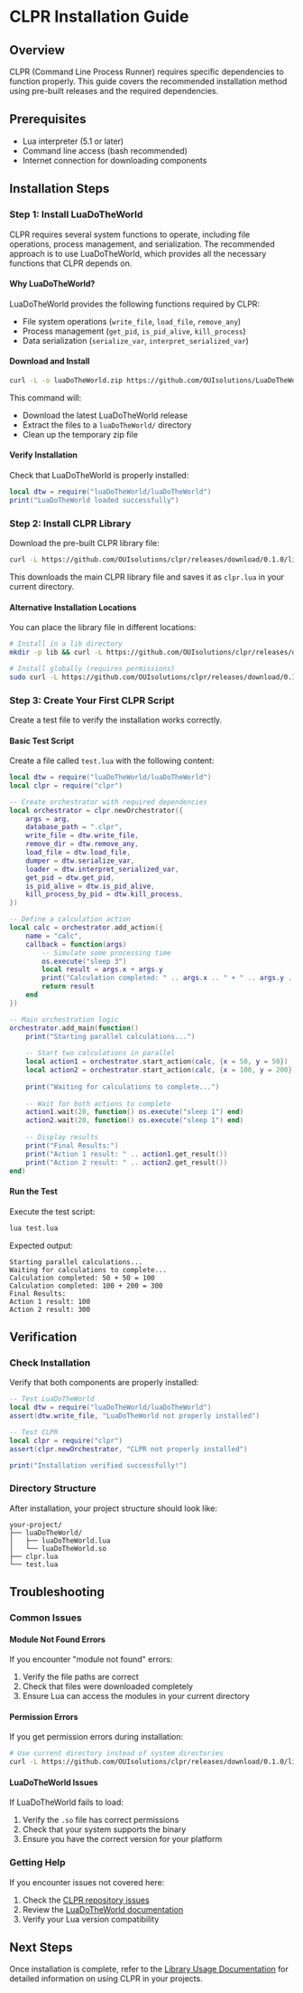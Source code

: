 # CLPR Installation Guide

## Overview

CLPR (Command Line Process Runner) requires specific dependencies to function properly. This guide covers the recommended installation method using pre-built releases and the required dependencies.

## Prerequisites

- Lua interpreter (5.1 or later)
- Command line access (bash recommended)
- Internet connection for downloading components

## Installation Steps

### Step 1: Install LuaDoTheWorld

CLPR requires several system functions to operate, including file operations, process management, and serialization. The recommended approach is to use LuaDoTheWorld, which provides all the necessary functions that CLPR depends on.

#### Why LuaDoTheWorld?

LuaDoTheWorld provides the following functions required by CLPR:
- File system operations (`write_file`, `load_file`, `remove_any`)
- Process management (`get_pid`, `is_pid_alive`, `kill_process`)
- Data serialization (`serialize_var`, `interpret_serialized_var`)

#### Download and Install

```bash
curl -L -o luaDoTheWorld.zip https://github.com/OUIsolutions/LuaDoTheWorld/releases/download/0.10.0/luaDoTheWorld.zip && unzip luaDoTheWorld.zip && rm luaDoTheWorld.zip
```

This command will:
- Download the latest LuaDoTheWorld release
- Extract the files to a `luaDoTheWorld/` directory
- Clean up the temporary zip file

#### Verify Installation

Check that LuaDoTheWorld is properly installed:

```lua
local dtw = require("luaDoTheWorld/luaDoTheWorld")
print("LuaDoTheWorld loaded successfully")
```

### Step 2: Install CLPR Library

Download the pre-built CLPR library file:

```bash
curl -L https://github.com/OUIsolutions/clpr/releases/download/0.1.0/lib.lua -o clpr.lua
```

This downloads the main CLPR library file and saves it as `clpr.lua` in your current directory.

#### Alternative Installation Locations

You can place the library file in different locations:

```bash
# Install in a lib directory
mkdir -p lib && curl -L https://github.com/OUIsolutions/clpr/releases/download/0.1.0/lib.lua -o lib/clpr.lua

# Install globally (requires permissions)
sudo curl -L https://github.com/OUIsolutions/clpr/releases/download/0.1.0/lib.lua -o /usr/local/share/lua/5.1/clpr.lua
```

### Step 3: Create Your First CLPR Script

Create a test file to verify the installation works correctly.

#### Basic Test Script

Create a file called `test.lua` with the following content:

```lua
local dtw = require("luaDoTheWorld/luaDoTheWorld")
local clpr = require("clpr")

-- Create orchestrator with required dependencies
local orchestrator = clpr.newOrchestrator({
    args = arg,
    database_path = ".clpr",
    write_file = dtw.write_file,
    remove_dir = dtw.remove_any,
    load_file = dtw.load_file,
    dumper = dtw.serialize_var,
    loader = dtw.interpret_serialized_var,
    get_pid = dtw.get_pid,
    is_pid_alive = dtw.is_pid_alive,
    kill_process_by_pid = dtw.kill_process,
})

-- Define a calculation action
local calc = orchestrator.add_action({
    name = "calc",
    callback = function(args)
        -- Simulate some processing time
        os.execute("sleep 3")
        local result = args.x + args.y
        print("Calculation completed: " .. args.x .. " + " .. args.y .. " = " .. result)
        return result
    end
})

-- Main orchestration logic
orchestrator.add_main(function()
    print("Starting parallel calculations...")
    
    -- Start two calculations in parallel
    local action1 = orchestrator.start_action(calc, {x = 50, y = 50})
    local action2 = orchestrator.start_action(calc, {x = 100, y = 200})
    
    print("Waiting for calculations to complete...")
    
    -- Wait for both actions to complete
    action1.wait(20, function() os.execute("sleep 1") end)
    action2.wait(20, function() os.execute("sleep 1") end)
    
    -- Display results
    print("Final Results:")
    print("Action 1 result: " .. action1.get_result())
    print("Action 2 result: " .. action2.get_result())
end)
```

#### Run the Test

Execute the test script:

```bash
lua test.lua
```

Expected output:
```
Starting parallel calculations...
Waiting for calculations to complete...
Calculation completed: 50 + 50 = 100
Calculation completed: 100 + 200 = 300
Final Results:
Action 1 result: 100
Action 2 result: 300
```

## Verification

### Check Installation

Verify that both components are properly installed:

```lua
-- Test LuaDoTheWorld
local dtw = require("luaDoTheWorld/luaDoTheWorld")
assert(dtw.write_file, "LuaDoTheWorld not properly installed")

-- Test CLPR
local clpr = require("clpr")
assert(clpr.newOrchestrator, "CLPR not properly installed")

print("Installation verified successfully!")
```

### Directory Structure

After installation, your project structure should look like:

```
your-project/
├── luaDoTheWorld/
│   ├── luaDoTheWorld.lua
│   └── luaDoTheWorld.so
├── clpr.lua
└── test.lua
```

## Troubleshooting

### Common Issues

#### Module Not Found Errors

If you encounter "module not found" errors:

1. Verify the file paths are correct
2. Check that files were downloaded completely
3. Ensure Lua can access the modules in your current directory

#### Permission Errors

If you get permission errors during installation:

```bash
# Use current directory instead of system directories
curl -L https://github.com/OUIsolutions/clpr/releases/download/0.1.0/lib.lua -o clpr.lua
```

#### LuaDoTheWorld Issues

If LuaDoTheWorld fails to load:

1. Verify the `.so` file has correct permissions
2. Check that your system supports the binary
3. Ensure you have the correct version for your platform

### Getting Help

If you encounter issues not covered here:

1. Check the [CLPR repository issues](https://github.com/OUIsolutions/clpr/issues)
2. Review the [LuaDoTheWorld documentation](https://github.com/OUIsolutions/LuaDoTheWorld)
3. Verify your Lua version compatibility

## Next Steps

Once installation is complete, refer to the [Library Usage Documentation](../lib_usage.md) for detailed information on using CLPR in your projects.
